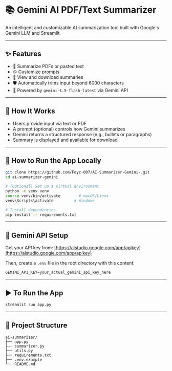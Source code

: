 # 📚 Gemini AI PDF/Text Summarizer

An intelligent and customizable AI summarization tool built with Google's Gemini LLM and Streamlit.

---

## ✨ Features

- 📝 Summarize PDFs or pasted text  
- ⚙️ Customize prompts  
- 📄 View and download summaries  
- 🛡️ Automatically trims input beyond 6000 characters  
- 🧠 Powered by `gemini-1.5-flash-latest` via Gemini API  

---

## 🧠 How It Works

- Users provide input via text or PDF  
- A prompt (optional) controls how Gemini summarizes  
- Gemini returns a structured response (e.g., bullets or paragraphs)  
- Summary is displayed and available for download  

---

## 🚀 How to Run the App Locally

```bash
git clone https://github.com/Feyz-007/AI-Summarizer-Gemini-.git
cd ai-summarizer-gemini

# (Optional) Set up a virtual environment
python -m venv venv
source venv/bin/activate        # macOS/Linux
venv\Scripts\activate         # Windows

# Install dependencies
pip install -r requirements.txt
```

---

## 🔐 Gemini API Setup

Get your API key from: [https://aistudio.google.com/app/apikey](https://aistudio.google.com/app/apikey)

Then, create a `.env` file in the root directory with this content:

```env
GEMINI_API_KEY=your_actual_gemini_api_key_here
```
---

## ▶️ To Run the App

```bash
streamlit run app.py
```

---

## 📂 Project Structure

```
ai-summarizer/
├── app.py
├── summarizer.py
├── utils.py
├── requirements.txt
├── .env.example
└── README.md
```